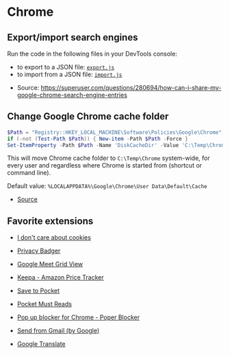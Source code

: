 # Chrome

## Export/import search engines

Run the code in the following files in your DevTools console:

- to export to a JSON file: [`export.js`](export.js)
- to import from a JSON file: [`import.js`](import.js)

* Source: https://superuser.com/questions/280694/how-can-i-share-my-google-chrome-search-engine-entries

## Change Google Chrome cache folder

```powershell
$Path = "Registry::HKEY_LOCAL_MACHINE\Software\Policies\Google\Chrome"
if (-not (Test-Path $Path)) { New-item -Path $Path -Force }
Set-ItemProperty -Path $Path -Name 'DiskCacheDir' -Value 'C:\Temp\Chrome'
```

This will move Chrome cache folder to `C:\Temp\Chrome` system-wide, for every user and regardless where Chrome is started from (shortcut or command line).

Default value: `%LOCALAPPDATA%\Google\Chrome\User Data\Default\Cache`

- [Source](http://www.chromium.org/administrators/policy-list-3#DiskCacheDir)

## Favorite extensions

- [I don't care about cookies](https://chrome.google.com/webstore/detail/i-dont-care-about-cookies/fihnjjcciajhdojfnbdddfaoknhalnja)

- [Privacy Badger](https://chrome.google.com/webstore/detail/privacy-badger/pkehgijcmpdhfbdbbnkijodmdjhbjlgp)

- [Google Meet Grid View](https://chrome.google.com/webstore/detail/google-meet-grid-view/bjkegbgpfgpikgkfidhcihhiflbjgfic)

- [Keepa - Amazon Price Tracker](https://chrome.google.com/webstore/detail/keepa-amazon-price-tracke/neebplgakaahbhdphmkckjjcegoiijjo?hl=en)

- [Save to Pocket](https://chrome.google.com/webstore/detail/save-to-pocket/niloccemoadcdkdjlinkgdfekeahmflj?hl=en)

- [Pocket Must Reads](https://chrome.google.com/webstore/detail/pocket-must-reads/mlnnopicjonfamklpcdfnbcomdlopmof)

- [Pop up blocker for Chrome - Poper Blocker](https://chrome.google.com/webstore/detail/pop-up-blocker-for-chrome/bkkbcggnhapdmkeljlodobbkopceiche?hl=en)

- [Send from Gmail (by Google)](https://chrome.google.com/webstore/detail/send-from-gmail-by-google/pgphcomnlaojlmmcjmiddhdapjpbgeoc)

- [Google Translate](https://chrome.google.com/webstore/detail/google-translate/aapbdbdomjkkjkaonfhkkikfgjllcleb)

